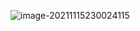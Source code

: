 



![image-20211115230024115](https://luckly007.oss-cn-beijing.aliyuncs.com/imagesimage-20211115230024115.png)

